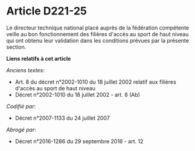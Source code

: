 # Article D221-25

Le directeur technique national placé auprès de la fédération compétente veille au bon fonctionnement des filières d'accès au
sport de haut niveau qui ont obtenu leur validation dans les conditions prévues par la présente section.

**Liens relatifs à cet article**

_Anciens textes_:

  - Art. 8 du décret n°2002-1010 du 18 juillet 2002 relatif aux filières d'accès au sport de haut niveau
  - Décret n°2002-1010 du 18 juillet 2002 - art. 8 (Ab)

_Codifié par_:

  - Décret n°2007-1133 du 24 juillet 2007

_Abrogé par_:

  - Décret n°2016-1286 du 29 septembre 2016 - art. 12
